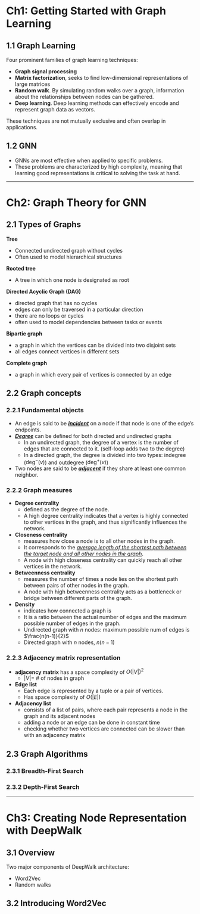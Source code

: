 # Ch1: Getting Started with Graph Learning

## 1.1 Graph Learning

Four prominent families of graph learning techniques:

- **Graph signal processing**
- **Matrix factorization**, seeks to find low-dimensional representations of large matrices
- **Random walk**. By simulating random walks over a graph, information about the relationships between nodes can be gathered.
- **Deep learning**. Deep learning methods can effectively encode and represent graph data as vectors.

These techniques are not mutually exclusive and often overlap in applications.

## 1.2 GNN

- GNNs are most effective when applied to specific problems. 
- These problems are characterized by high complexity, meaning that learning good representations is critical to solving the task at hand.

---

# Ch2: Graph Theory for GNN

## 2.1 Types of Graphs

**Tree**

- Connected undirected graph without cycles
- Often used to model hierarchical structures

**Rooted tree**

- A tree in which one node is designated as root

**Directed Acyclic Graph (DAG)**

- directed graph that has no cycles
- edges can only be traversed in a particular direction
- there are no loops or cycles
- often used to model dependencies between tasks or events

**Bipartie graph**

- a graph in which the vertices can be divided into two disjoint sets
- all edges connect vertices in different sets

**Complete graph**

- a graph in which every pair of vertices is connected by an edge

## 2.2 Graph concepts

### 2.2.1 Fundamental objects

- An edge is said to be <u>***incident***</u> on a node if that node is one of the edge’s endpoints.
- **<u>*Degree*</u>** can be defined for both directed and undirected graphs
	- In an undirected graph, the degree of a vertex is the number of edges that are connected to it. (self-loop adds two to the degree)
	- In a directed graph, the degree is divided into two types: indegree ($\text{deg}^-(v)$) and outdegree  ($\text{deg}^+(v)$)
- Two nodes are said to be **<u>*adjacent*</u>** if they share at least one common neighbor.

### 2.2.2 Graph measures

- **Degree centrality**
	- defined as the degree of the node. 
	- A high degree centrality indicates that a vertex is highly connected to other vertices in the graph, and thus significantly influences the network.
- **Closeness centrality** 
	- measures how close a node is to all other nodes in the graph. 
	- It corresponds to the <u>*average length of the shortest path between the target node and all other nodes in the graph*</u>. 
	- A node with high closeness centrality can quickly reach all other vertices in the network.
- **Betweenness centrality** 
	- measures the number of times a node lies on the shortest path between pairs of other nodes in the graph. 
	- A node with high betweenness centrality acts as a bottleneck or bridge between different parts of the graph.
- **Density**
	- indicates how connected a graph is
	- It is a ratio between the actual number of edges and the maximum possible number of edges in the graph.
	- Undirected graph with $n$ nodes: maximum possible num of edges is $\frac{n(n-1)}{2}$
	- Directed graph with $n$ nodes, $n(n-1)$

### 2.2.3 Adjacency matrix representation

- **adjacency matrix** has a space complexity of $O(\vert V\vert)^2$
	- $\vert V\vert=$ # of nodes in graph
- **Edge list**
	- Each edge is represented by a tuple or a pair of vertices.
	- Has space complexity of $O(\vert E\vert)$
- **Adjacency list**
	- consists of a list of pairs, where each pair represents a node in the graph and its adjacent nodes
	- adding a node or an edge can be done in constant time
	- checking whether two vertices are connected can be slower than with an adjacency matrix

## 2.3 Graph Algorithms

### 2.3.1 Breadth-First Search

### 2.3.2 Depth-First Search

---

# Ch3: Creating Node Representation with DeepWalk

## 3.1 Overview

Two major components of DeepWalk architecture:

- Word2Vec
- Random walks

## 3.2 Introducing Word2Vec


